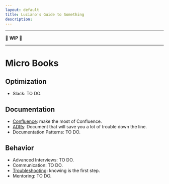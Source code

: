 ```yaml
---
layout: default
title: Luciano's Guide to Something
description:
---
```



---

📣 **WIP** 📣

---

# Micro Books

## Optimization

- Slack: TO DO.

## Documentation

- [Confluence](./pages/confluence): make the most of Confluence.
- [ADRs](./pages/adrs.md): Document that will save you a lot of trouble down the line.
- Documentation Patterns: TO DO.

## Behavior
- Advanced Interviews: TO DO.
- Communication: TO DO.
- [Troubleshooting](./pages/troubleshooting): knowing is the first step.
- Mentoring: TO DO.
